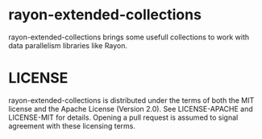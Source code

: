 # rayon-extended-collections
rayon-extended-collections brings some usefull collections to work with data parallelism libraries like Rayon.

# LICENSE
rayon-extended-collections is distributed under the terms of both the MIT license and the Apache License (Version 2.0). See LICENSE-APACHE and LICENSE-MIT for details. Opening a pull request is assumed to signal agreement with these licensing terms.
